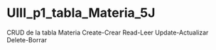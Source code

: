 # UIII_p1_tabla_Materia_5J
CRUD de la tabla Materia Create-Crear Read-Leer Update-Actualizar Delete-Borrar

